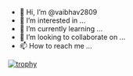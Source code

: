 - 👋 Hi, I’m @vaibhav2809
- 👀 I’m interested in ...
- 🌱 I’m currently learning ...
- 💞️ I’m looking to collaborate on ...
- 📫 How to reach me ...

<!---
vaibhav2809/vaibhav2809 is a ✨ special ✨ repository because its `README.md` (this file) appears on your GitHub profile.
You can click the Preview link to take a look at your changes.
--->


[![trophy](https://github-profile-trophy.vercel.app/?username=ryo-ma)](https://github.com/ryo-ma/github-profile-trophy)
